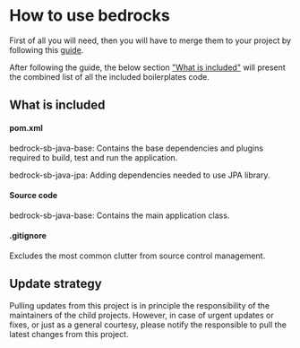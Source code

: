 # How to use bedrocks

First of all you will need, then you will have to merge them to your project by following this [guide](./HOW_TO_USE_BEDROCKS.md).

After following the guide, the below section ["What is included"](#what-is-included) will present the combined list of all the included boilerplates code.

## What is included

#### pom.xml

bedrock-sb-java-base: Contains the base dependencies and plugins required to build, test and run the application.

bedrock-sb-java-jpa: Adding dependencies needed to use JPA library.

#### Source code

bedrock-sb-java-base: Contains the main application class.

#### .gitignore

Excludes the most common clutter from source control management.

## Update strategy

Pulling updates from this project is in principle the responsibility of the maintainers of the child projects.
However, in case of urgent updates or fixes, or just as a general courtesy, please notify the responsible to pull the latest changes from this project.
